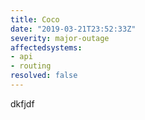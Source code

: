 ```yaml
---
title: Coco
date: "2019-03-21T23:52:33Z"
severity: major-outage
affectedsystems:
- api
- routing
resolved: false
---
```

dkfjdf
